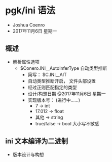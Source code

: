 # pgk/ini 语法
- Joshua Coenro
- 2017年11月6日 星期一

## 概述
- 解析属性选项
    - $Conero.INI__AutoInferType        自动类型推断
        - 简写：  $C.INI__AIT
        - 自动类型推断开启， 文件头部设置
        - 经过正则匹配指定的类型
        - 设计/构想日期   @2017年11月6日 星期一
        - 实现版本号： (进行中……)
            - 7          -> int
            - 17.012     -> float
            - 其他        -> string
            - true/false  -> bool                   大小写不敏感

## ini 文本编译为二进制
- 版本设计与构想            